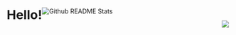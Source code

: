 <h1><span style="float:left;">Hello!</span><span style="float:right; display:inline-block;"><a href="https://nugabox.com"><img src="https://hits.seeyoufarm.com/api/count/incr/badge.svg?url=https%3A%2F%2Fgithub.com%2FnugaBox&count_bg=%23B0A18D&title_bg=%23474747&icon=github.svg&icon_color=%23E7E7E7&title=TODAY&edge_flat=false"style="height: auto; margin-left: 20px; margin-right: 20px; padding: 10px; position: absolute; margin: 20px 5px 0px -30px;"/></a></span></h1>

![Github README Stats](https://github-readme-stats.vercel.app/api?username=nugaBox&show_icons=true&theme=dracula)
